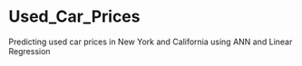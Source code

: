 # Used_Car_Prices
Predicting used car prices in New York and California using ANN and Linear Regression
